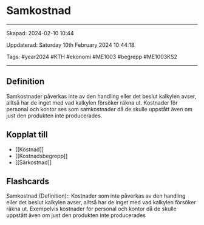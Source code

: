 # Samkostnad

---

Skapad: 2024-02-10 10:44

Uppdaterad: Saturday 10th February 2024 10:44:18

Tags: #year2024 #KTH #ekonomi #ME1003 #begrepp #ME1003KS2

---

## Definition

Samkostnader påverkas inte av den handling eller det beslut kalkylen avser, alltså har de inget med vad kalkylen försöker räkna ut. Kostnader för personal och kontor ses som samkostnader då de skulle uppstått även om just den produkten inte producerades.

## Kopplat till

- [[Kostnad]]
- [[Kostnadsbegrepp]]
- [[Särkostnad]]

## Flashcards

Samkostnad (Definition):: Kostnader som inte påverkas av den handling eller det beslut kalkylen avser, alltså har de inget med vad kalkylen försöker räkna ut. Exempelvis kostnader för personal och kontor då de skulle uppstått även om just den produkten inte producerades
